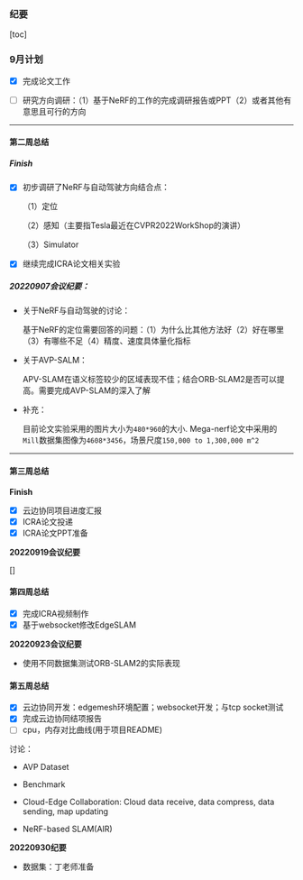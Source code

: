 ### 纪要

[toc]

### 9月计划

- [x] 完成论文工作

- [ ] 研究方向调研：（1）基于NeRF的工作的完成调研报告或PPT（2）或者其他有意思且可行的方向

  

---

#### 第二周总结

##### **Finish**

- [x] 初步调研了NeRF与自动驾驶方向结合点：

  （1）定位

  （2）感知（主要指Tesla最近在CVPR2022WorkShop的演讲）

  （3）Simulator

- [x] 继续完成ICRA论文相关实验

##### 20220907会议纪要：

* 关于NeRF与自动驾驶的讨论：

  基于NeRF的定位需要回答的问题：（1）为什么比其他方法好（2）好在哪里（3）有哪些不足（4）精度、速度具体量化指标

* 关于AVP-SALM：

  APV-SLAM在语义标签较少的区域表现不佳；结合ORB-SLAM2是否可以提高。需要完成AVP-SLAM的深入了解

* 补充：

  目前论文实验采用的图片大小为`480*960`的大小. Mega-nerf论文中采用的 `Mill`数据集图像为`4608*3456`，场景尺度`150,000 to 1,300,000 m^2`

------

#### 第三周总结

**Finish**

- [x] 云边协同项目进度汇报
- [x] ICRA论文投递
- [x] ICRA论文PPT准备

**20220919会议纪要**

[]

#### 第四周总结

- [x] 完成ICRA视频制作
- [x] 基于websocket修改EdgeSLAM

**20220923会议纪要**

* 使用不同数据集测试ORB-SLAM2的实际表现

#### 第五周总结

- [x] 云边协同开发：edgemesh环境配置；websocket开发；与tcp socket测试
- [x] 完成云边协同结项报告
- [ ] cpu，内存对比曲线(用于项目README)

讨论：

* AVP Dataset
* Benchmark
* Cloud-Edge Collaboration: Cloud  data receive, data compress, data sending, map updating

* NeRF-based SLAM(AIR)

**20220930纪要**

* 数据集：丁老师准备
